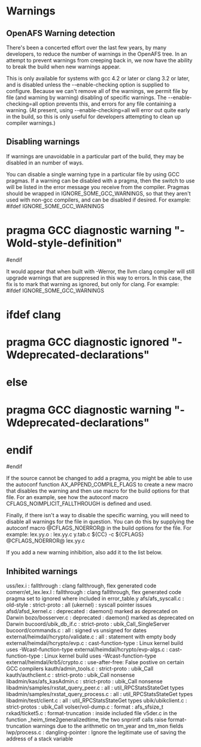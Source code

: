 Warnings
========

OpenAFS Warning detection
-------------------------

There's been a concerted effort over the last few years, by many developers,
to reduce the number of warnings in the OpenAFS tree. In an attempt to
prevent warnings from creeping back in, we now have the ability to break the
build when new warnings appear.

This is only available for systems with gcc 4.2 or later or clang 3.2 or
later, and is disabled unless the --enable-checking option is supplied to
configure. Because we can't remove all of the warnings, we permit file by
file (and warning by warning) disabling of specific warnings. The
--enable-checking=all option prevents
this, and errors for any file containing a warning.  (At present, using
--enable-checking=all will error out quite early in the build, so this
is only useful for developers attempting to clean up compiler warnings.)

Disabling warnings
------------------

If warnings are unavoidable in a particular part of the build, they may be
disabled in an number of ways.

You can disable a single warning type in a particular file by using GCC
pragmas. If a warning can be disabled with a pragma, then the switch to use
will be listed in the error message you receive from the compiler. Pragmas
should be wrapped in IGNORE_SOME_GCC_WARNINGS, so that they aren't used
with non-gcc compilers, and can be disabled if desired. For example:
  #ifdef IGNORE_SOME_GCC_WARNINGS
  # pragma GCC diagnostic warning "-Wold-style-definition"
  #endif

It would appear that when built with -Werror, the llvm clang compiler will
still upgrade warnings that are suppresed in this way to errors. In this case,
the fix is to mark that warning as ignored, but only for clang. For example:
  #ifdef IGNORE_SOME_GCC_WARNINGS
  # ifdef __clang__
  #  pragma GCC diagnostic ignored "-Wdeprecated-declarations"
  # else
  #  pragma GCC diagnostic warning "-Wdeprecated-declarations"
  # endif
  #endif

If the source cannot be changed to add a pragma, you might be able to use the
autoconf function AX_APPEND_COMPILE_FLAGS to create a new macro that disables
the warning and then use macro for the build options for that file. For an
example, see how the autoconf macro CFLAGS_NOIMPLICIT_FALLTHROUGH is defined and
used.

Finally, if there isn't a way to disable the specific warning, you will need to
disable all warnings for the file in question. You can do this by supplying
the autoconf macro @CFLAGS_NOERROR@ in the build options for the file. For
example:
  lex.yy.o : lex.yy.c y.tab.c
         ${CC} -c ${CFLAGS} @CFLAGS_NOERROR@ lex.yy.c

If you add a new warning inhibition, also add it to the list below.

Inhibited warnings
------------------

uss/lex.i            : fallthrough   : clang fallthrough, flex generated code
comerr/et_lex.lex.l  : fallthrough   : clang fallthrough, flex generated code
				       pragma set to ignored where included in
				       error_table.y
afs/afs_syscall.c    : old-style
		     : strict-proto
		     : all (ukernel) : syscall pointer issues
afsd/afsd_kernel.c   : deprecated    : daemon() marked as deprecated on Darwin
bozo/bosserver.c     : deprecated    : daemon() marked as deprecated on Darwin
bucoord/ubik_db_if.c : strict-proto  : ubik_Call_SingleServer
bucoord/commands.c   : all	     : signed vs unsigned for dates
external/heimdal/hcrypto/validate.c
                     : all           : statement with empty body
external/heimdal/hcrypto/evp.c
                     : cast-function-type : Linux kernel build uses
                                            -Wcast-function-type
external/heimdal/hcrypto/evp-algs.c
                     : cast-function-type : Linux kernel build uses
                                            -Wcast-function-type
external/heimdal/krb5/crypto.c
                     : use-after-free: False postive on certain GCC compilers
kauth/admin_tools.c  : strict-proto  : ubik_Call
kauth/authclient.c   : strict-proto  : ubik_Call nonsense
libadmin/kas/afs_kasAdmin.c
                     : strict-proto  : ubik_Call nonsense
libadmin/samples/rxstat_query_peer.c
                     : all           : util_RPCStatsStateGet types
libadmin/samples/rxstat_query_process.c
                     : all           : util_RPCStatsStateGet types
libadmin/test/client.c
                     : all           : util_RPCStatsStateGet types
ubik/ubikclient.c    : strict-protos : ubik_Call
volser/vol-dump.c    : format        : afs_sfsize_t
rxkad/ticket5.c      : format-truncation : inside included file v5der.c in the
                                       function _heim_time2generalizedtime, the
                                       two snprintf calls raise
                                       format-truncation warnings due to the
                                       arithmetic on tm_year and tm_mon fields
lwp/process.c        : dangling-pointer : Ignore the legitimate use of saving
                                       the address of a stack variable
